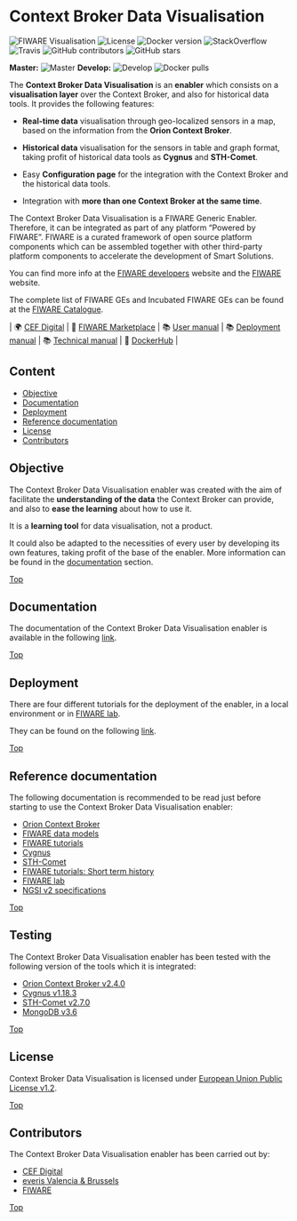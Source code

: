 # Context Broker Data Visualisation

![FIWARE Visualisation](https://nexus.lab.fiware.org/repository/raw/public/badges/chapters/visualization.svg)
![License](https://img.shields.io/github/license/ConnectingEurope/Context-Broker-Data-Visualisation)
![Docker version](https://img.shields.io/docker/v/cbenablereveris/cb-data-visualisation-enabler)
![StackOverflow](https://nexus.lab.fiware.org/repository/raw/public/badges/stackoverflow/orion.svg)
![Travis](https://img.shields.io/travis/user/TODO)
![GitHub contributors](https://img.shields.io/github/contributors/ConnectingEurope/Context-Broker-Data-Visualisation)
![GitHub stars](https://img.shields.io/github/stars/ConnectingEurope/Context-Broker-Data-Visualisation?style=social)

**Master:** ![Master](https://github.com/ConnectingEurope/Context-Broker-Data-Visualisation/workflows/Docker%20Image%20CI/badge.svg) **Develop:** ![Develop](https://github.com/ConnectingEurope/Context-Broker-Data-Visualisation/workflows/Docker%20Image%20CI/badge.svg?branch=develop)
![Docker pulls](https://img.shields.io/docker/pulls/cbenablereveris/cb-data-visualisation-enabler)

The **Context Broker Data Visualisation** is an **enabler** which consists on a **visualisation layer** over the Context Broker, and also for historical data tools. It provides the following features:

- **Real-time data** visualisation through geo-localized sensors in a map, based on the information from the **Orion Context Broker**.

- **Historical data** visualisation for the sensors in table and graph format, taking profit of historical data tools as **Cygnus** and **STH-Comet**.

- Easy **Configuration page** for the integration with the Context Broker and the historical data tools.

- Integration with **more than one Context Broker at the same time**.

The Context Broker Data Visualisation is a FIWARE Generic Enabler. Therefore, it can be integrated as part of any platform “Powered by FIWARE”. FIWARE is a curated framework of open source platform components which can be assembled together with other third-party platform components to accelerate the development of Smart Solutions.

You can find more info at the [FIWARE developers](https://developers.fiware.org/) website and the [FIWARE](https://fiware.org/) website.

The complete list of FIWARE GEs and Incubated FIWARE GEs can be found at the [FIWARE Catalogue](https://catalogue.fiware.org/).

| :earth_africa: [CEF Digital](https://ec.europa.eu/cefdigital/wiki/display/CEFDIGITAL/Services+Context+Broker) | :briefcase: [FIWARE Marketplace](https://marketplace.fiware.org/pages/enablers) | :books: [User manual](doc/user/index.md) | :books: [Deployment manual](doc/tutorials/index.md) | :books: [Technical manual](doc/technical/index.md) | :whale: [DockerHub](https://hub.docker.com/u/cbenablereveris) |

## Content

- [Objective](#objective)
- [Documentation](#documentation)
- [Deployment](#deployment)
- [Reference documentation](#reference-documentation)
- [License](#license)
- [Contributors](#contributors)

## Objective

The Context Broker Data Visualisation enabler was created with the aim of facilitate the **understanding of the data** the Context Broker can provide, and also to **ease the learning** about how to use it.

It is a **learning tool** for data visualisation, not a product.

It could also be adapted to the necessities of every user by developing its own features, taking profit of the base of the enabler. More information can be found in the [documentation](#documentation) section.

[Top](#context-broker-data-visualisation)

## Documentation

The documentation of the Context Broker Data Visualisation enabler is available in the following [link](doc/index.md).

[Top](#context-broker-data-visualisation)

## Deployment

There are four different tutorials for the deployment of the enabler, in a local environment or in [FIWARE lab](https://www.fiware.org/developers/fiware-lab/).

They can be found on the following [link](doc/tutorials/index.md).

[Top](#context-broker-data-visualisation)

## Reference documentation

The following documentation is recommended to be read just before starting to use the Context Broker Data Visualisation enabler:

- [Orion Context Broker](https://fiware-orion.readthedocs.io/en/2.4.0/)
- [FIWARE data models](https://www.fiware.org/developers/data-models/)
- [FIWARE tutorials](https://github.com/FIWARE/tutorials.Step-by-Step)
- [Cygnus](https://fiware-cygnus.readthedocs.io/en/1.18.3/)
- [STH-Comet](https://fiware-sth-comet.readthedocs.io/en/latest/)
- [FIWARE tutorials: Short term history](https://github.com/FIWARE/tutorials.Short-Term-History)
- [FIWARE lab](https://www.fiware.org/developers/fiware-lab/)
- [NGSI v2 specifications](http://fiware.github.io/specifications/ngsiv2/stable/)

[Top](#context-broker-data-visualisation)

## Testing

The Context Broker Data Visualisation enabler has been tested with the following version of the tools which it is integrated:

- [Orion Context Broker v2.4.0](https://github.com/telefonicaid/fiware-orion/tree/2.4.0)
- [Cygnus v1.18.3](https://github.com/telefonicaid/fiware-cygnus/tree/1.18.3)
- [STH-Comet v2.7.0](https://github.com/telefonicaid/fiware-sth-comet/tree/2.7.0)
- [MongoDB v3.6](https://github.com/mongodb/mongo/tree/r3.6.0)

[Top](#context-broker-data-visualisation)

## License

Context Broker Data Visualisation is licensed under [European Union Public License v1.2](LICENSE).

[Top](#context-broker-data-visualisation)

## Contributors

The Context Broker Data Visualisation enabler has been carried out by:

- [CEF Digital](https://ec.europa.eu/cefdigital/wiki/display/CEFDIGITAL/CEF+Digital+Home)
- [everis Valencia & Brussels](https://www.everis.com/)
- [FIWARE](https://www.fiware.org/)

[Top](#context-broker-data-visualisation)
